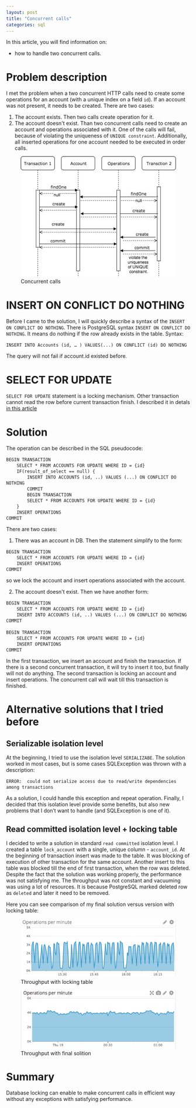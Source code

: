 ```yaml
---
layout: post
title: "Concurrent calls"
categories: sql
---
```


In this article, you will find information on:
* how to handle two concurrent calls. 

 
# Problem description 

I met the problem when a two concurrent HTTP calls need to create some operations for an account (with a unique index on a field `id`). If an account was not present, it needs to be created. 
There are two cases:
1. The account exists. Then two calls create operation for it.
2. The account doesn't exist. Than two concurrent calls need to create an account and operations associated with it. One of the calls will fail, because of violating the uniqueness of `UNIQUE constraint`.
Additionally, all inserted operations for one account needed to be executed in order calls. 

<figure>
  <img src="/assets/2018-11-01-concurrent_calls/transactions_concurrent_calls.jpg" alt="Concurrent calls"> 
  <figcaption>Concurrent calls</figcaption>
</figure>


# INSERT ON CONFLICT DO NOTHING
Before I came to the solution, I will quickly describe a syntax of the `INSERT ON CONFLICT DO NOTHING`.
There is PostgreSQL syntax `INSERT ON CONFLICT DO NOTHING`. It means do nothing if the row already exists in the table. Syntax:
```
INSERT INTO Accounts (id, … ) VALUES(...) ON CONFLICT (id) DO NOTHING
```
The query will not fail if account.id existed before.

# SELECT FOR UPDATE
`SELECT FOR UPDATE` statement is a locking mechanism. Other transaction cannot read the row before current transaction finish.
I described it in detals <a href="/sql/2018/10/01/database-locking.html">in this article</a>


# Solution 
The operation can be described in the SQL pseudocode: 
```
BEGIN TRANSACTION
    SELECT * FROM ACCOUNTS FOR UPDATE WHERE ID = {id}
    IF(result_of_select == null) {
        INSERT INTO ACCOUNTS (id, ..) VALUES (...) ON CONFLICT DO NOTHING
        COMMIT
        BEGIN TRANSACTION
        SELECT * FROM ACCOUNTS FOR UPDATE WHERE ID = {id}
    }
    INSERT OPERATIONS
COMMIT
```

There are two cases: 

1)  There was an account in DB. Then the statement simplify to the form:
```
BEGIN TRANSACTION
    SELECT * FROM ACCOUNTS FOR UPDATE WHERE ID = {id}
    INSERT OPERATIONS
COMMIT
```
so we lock the account and insert operations associated with the account.

2) The account doesn't exist. Then we have another form:
```
BEGIN TRANSACTION
    SELECT * FROM ACCOUNTS FOR UPDATE WHERE ID = {id}
    INSERT INTO ACCOUNTS (id, ..) VALUES (...) ON CONFLICT DO NOTHING
COMMIT

BEGIN TRANSACTION
    SELECT * FROM ACCOUNTS FOR UPDATE WHERE ID = {id}
    INSERT OPERATIONS
COMMIT
```
In the first transaction, we insert an account and finish the transaction. If there is a second concurrent transaction, it will try to insert it too, but finally will not do anything. 
The second transaction is locking an account and insert operations. The concurrent call will wait till this transaction is finished.

# Alternative solutions that I tried before

## Serializable isolation level

At the beginning, I tried to use the isolation level `SERIALIZABE`. The solution worked in most cases, but is some cases SQLException was thrown with a description:
```
ERROR:  could not serialize access due to read/write dependencies 
among transactions
```
As a solution, I could handle this exception and repeat operation. Finally, I decided that this isolation level provide some benefits, but also new problems that I don’t want to handle (and SQLException is one of it).

## Read committed isolation level + locking table
I decided to write a solution in standard ```read committed``` isolation level. 
I created a table `lock_account` with a single, unique column - `account_id`. At the beginning of transaction insert was made to the table. It was blocking of execution of other transaction for the same account. Another insert to this table was blocked till the end of first transaction, when the row was deleted. 
Despite the fact that the solution was working properly, the performance was not satisfying me. The throughput was not constant and vacuuming was using a lot of resources. It is because PostgreSQL marked deleted row as `deleted` and later it need to be removed. 

Here you can see comparison of my final solution versus version with locking table:

<figure>
  <img src="/assets/2018-11-01-concurrent_calls/locking_table.png" alt="Throughput with locking table"> 
  <figcaption>Throughput with locking table</figcaption>
</figure>

<figure>
  <img src="/assets/2018-11-01-concurrent_calls/final_solution.png" alt="Throughput with locking table"> 
  <figcaption>Throughput with final solition</figcaption>
</figure>

# Summary 
Database locking can enable to make concurrent calls in efficient way without any exceptions with satisfying performance. 
 